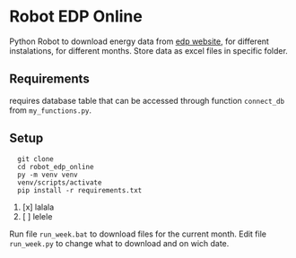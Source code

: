 # Robot EDP Online
Python Robot to download energy data from [edp website](https://online.edpdistribuicao.pt/login), for different instalations, for different months. Store data as excel files in specific folder.


## Requirements
requires database table that can be accessed through function ```connect_db``` from ```my_functions.py```.

## Setup
  ```
    git clone
    cd robot_edp_online
    py -m venv venv
    venv/scripts/activate
    pip install -r requirements.txt
  ```
  
  1. [x] lalala
  2. [ ] lelele
  
  Run file ```run_week.bat``` to download files for the current month.
  Edit file ```run_week.py``` to change what to download and on wich date.

